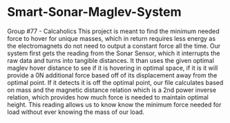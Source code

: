 # Smart-Sonar-Maglev-System
Group #77 - Calcaholics
This project is meant to find the minimum needed force to hover for unique masses, which in return requires less energy as the electromagnets do not need to output a constant force all the time. Our system first gets the reading from the Sonar Sensor, which it interrupts the raw data and turns into tangible distances. It than uses the given optimal maglev hover distance to see if it is hovering in optimal space, if it is it will provide a 0N additional force based off of its displacement away from the optimal point. If it detects it is off the optimal point, our file calculates based on mass and the magnetic distance relation which is a 2nd power inverse relation, which provides how much force is needed to maintain optimal height. This reading allows us to know know the minimum force needed for load without ever knowing the mass of our load.

